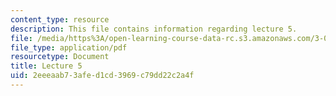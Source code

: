 ```yaml
---
content_type: resource
description: This file contains information regarding lecture 5.
file: /media/https%3A/open-learning-course-data-rc.s3.amazonaws.com/3-024-electronic-optical-and-magnetic-properties-of-materials-spring-2013/2eeeaab73afed1cd3969c79dd22c2a4f_MIT3_024S13_2012lec5.pdf
file_type: application/pdf
resourcetype: Document
title: Lecture 5
uid: 2eeeaab7-3afe-d1cd-3969-c79dd22c2a4f
---
```

